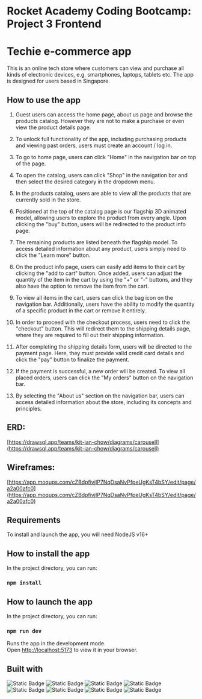 # Rocket Academy Coding Bootcamp: Project 3 Frontend

# Techie e-commerce app

This is an online tech store where customers can view and purchase all kinds of electronic devices, e.g. smartphones, laptops, tablets etc.
The app is designed for users based in Singapore.

## How to use the app

1. Guest users can access the home page, about us page and browse the products catalog.
   However they are not to make a purchase or even view the product details page.

2. To unlock full functionality of the app, including purchasing products and viewing past orders, users must create an account / log in.

3. To go to home page, users can click "Home" in the navigation bar on top of the page.

4. To open the catalog, users can click "Shop" in the navigation bar and then select the desired category in the dropdown menu.

5. In the products catalog, users are able to view all the products that are currently sold in the store.

6. Positioned at the top of the catalog page is our flagship 3D animated model, allowing users to explore the product from every angle. Upon clicking the "buy" button, users will be redirected to the product info page.

7. The remaining products are listed beneath the flagship model. To access detailed information about any product, users simply need to click the "Learn more" button.

8. On the product info page, users can easily add items to their cart by clicking the "add to cart" button. Once added, users can adjust the quantity of the item in the cart by using the "+" or "-" buttons, and they also have the option to remove the item from the cart.

9. To view all items in the cart, users can click the bag icon on the navigation bar. Additionally, users have the ability to modify the quantity of a specific product in the cart or remove it entirely.

10. In order to proceed with the checkout process, users need to click the "checkout" button. This will redirect them to the shipping details page, where they are required to fill out their shipping information.

11. After completing the shipping details form, users will be directed to the payment page. Here, they must provide valid credit card details and click the "pay" button to finalize the payment.

12. If the payment is successful, a new order will be created. To view all placed orders, users can click the "My orders" button on the navigation bar.

13. By selecting the "About us" section on the navigation bar, users can access detailed information about the store, including its concepts and principles.

## ERD:

[https://drawsql.app/teams/kit-ian-chow/diagrams/carousell](https://drawsql.app/teams/kit-ian-chow/diagrams/carousell)

## Wireframes: 
[https://app.moqups.com/cZBdpfivjIP7NqDsaNvPfpeUgKsT4bSY/edit/page/a2a00afc0](https://app.moqups.com/cZBdpfivjIP7NqDsaNvPfpeUgKsT4bSY/edit/page/a2a00afc0)

## Requirements

To install and launch the app, you will need NodeJS v16+

## How to install the app

In the project directory, you can run:

### `npm install`


<!-- what about how to setup environment variables? -->
## How to launch the app

In the project directory, you can run:

### `npm run dev`

Runs the app in the development mode.\
Open [http://localhost:5173](http://localhost:5173) to view it in your browser.

## Built with

![Static Badge](https://img.shields.io/badge/React-61DBFB?style=for-the-badge&logo=React&labelColor=black) ![Static Badge](https://img.shields.io/badge/vite-%237c73e6?style=for-the-badge&logo=vite&labelColor=black) ![Static Badge](https://img.shields.io/badge/three.js-%23dbd8e3?style=for-the-badge&logo=three.js&labelColor=black) ![Static Badge](https://img.shields.io/badge/auth0-%20%23f95959?style=for-the-badge&logo=auth0&labelColor=black) ![Static Badge](https://img.shields.io/badge/stripe-%232772db?style=for-the-badge&logo=stripe&labelColor=black) ![Static Badge](https://img.shields.io/badge/MUI-2061D2?style=for-the-badge&logo=MUI&labelColor=black) ![Static Badge](https://img.shields.io/badge/Axios-FAFAF9?style=for-the-badge&logo=Axios&labelColor=black) ![Static Badge](https://img.shields.io/badge/.env-4AE97A?style=for-the-badge&logo=dotenv&logoColor=4AE97A&labelColor=black)














